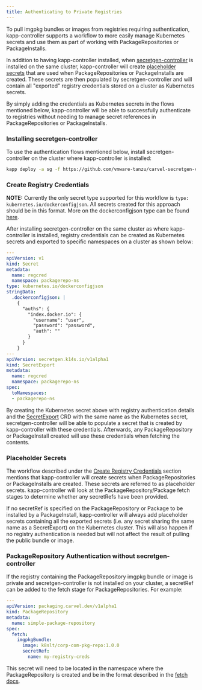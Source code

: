 ```yaml
---
title: Authenticating to Private Registries
---
```


To pull imgpkg bundles or images from registries requiring authentication, kapp-controller 
supports a workflow to more easily manage Kubernetes secrets and use them as part of working 
with PackageRepositories or PackageInstalls. 

In addition to having kapp-controller installed, when [secretgen-controller](https://github.com/vmware-tanzu/carvel-secretgen-controller) 
is installed on the same cluster, kapp-controller will create [placeholder secrets](#placeholder-secrets) that are used when PackageRepositories or 
PackageInstalls are created. These secrets are then populated by secretgen-controller and will contain all "exported" 
registry credentials stored on a cluster as Kubernetes secrets. 

By simply adding the credentials as Kubernetes secrets in the flows mentioned below, kapp-controller will be able 
to successfully authenticate to registries without needing to manage secret references in PackageRepositories 
or PackageInstalls.

### Installing secretgen-controller

To use the authentication flows mentioned below, install secretgen-controller on the cluster where kapp-controller is installed:

```bash
kapp deploy -a sg -f https://github.com/vmware-tanzu/carvel-secretgen-controller/releases/download/v0.5.0/release.yml
```

### Create Registry Credentials

**NOTE:** Currently the only secret type supported for this workflow is `type: kubernetes.io/dockerconfigjson`. All 
secrets created for this approach should be in this format. More on the dockerconfigjson type can be found [here](https://kubernetes.io/docs/tasks/configure-pod-container/pull-image-private-registry/#registry-secret-existing-credentials).

After installing secretgen-controller on the same cluster as where kapp-controller is installed, registry 
credentials can be created as Kubernetes secrets and exported to specific namespaces on a cluster as shown below:

```yaml
---
apiVersion: v1
kind: Secret
metadata:
  name: regcred
  namespace: packagerepo-ns
type: kubernetes.io/dockerconfigjson
stringData:
  .dockerconfigjson: |
    {
      "auths": {
        "index.docker.io": {
          "username": "user",
          "password": "password",
          "auth": ""
        }
      }
    }
---
apiVersion: secretgen.k14s.io/v1alpha1
kind: SecretExport
metadata:
  name: regcred
  namespace: packagerepo-ns
spec:
  toNamespaces:
  - packagerepo-ns
```

By creating the Kubernetes secret above with registry authentication details and the [SecretExport](https://github.com/vmware-tanzu/carvel-secretgen-controller/blob/develop/docs/secret-export.md#secretexport-and-secretrequest) CRD with the 
same name as the Kubernetes secret, secretgen-controller will be able to populate a secret that is created 
by kapp-controller with these credentials. Afterwards, any PackageRepository or PackageInstall created will 
use these credentials when fetching the contents.

### Placeholder Secrets

The workflow described under the [Create Registry Credentials](#create-registry-credentials) section mentions 
that kapp-controller will create secrets when PackageRepositories or PackageInstalls are created. These secrets 
are referred to as placeholder secrets. kapp-controller will look at the PackageRepository/Package fetch 
stages to determine whether any secretRefs have been provided. 

If no secretRef is specified on the PackageRepository or Package to be installed by a PackageInstall, kapp-controller 
will always add placeholder secrets containing all the exported secrets (i.e. any secret sharing the same name as a SecretExport) 
on the Kubernetes cluster. This will also happen if no registry authentication is needed but will not affect the result of 
pulling the public bundle or image.

### PackageRepository Authentication without secretgen-controller

If the registry containing the PackageRepository imgpkg bundle or image 
is private and secretgen-controller is not installed on your cluster, a 
secretRef can be added to the fetch stage for PackageRepositories. For example:

```yaml
---
apiVersion: packaging.carvel.dev/v1alpha1
kind: PackageRepository
metadata:
  name: simple-package-repository
spec:
  fetch:
    imgpkgBundle:
      image: k8slt/corp-com-pkg-repo:1.0.0
      secretRef:
        name: my-registry-creds
```

This secret will need to be located in the namespace where the PackageRepository
is created and be in the format described in the [fetch docs](config.md#image-authentication).